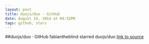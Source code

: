 ```yaml
---
layout: post
title: duojs/duo · GitHub
date: August 24, 2014 at 04:52PM
tags: github, stars
---
```

##duojs/duo · GitHub
fabiantheblind starred duojs/duo
[link to source](http://ift.tt/1z7t5Iv) 
